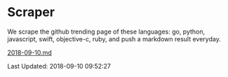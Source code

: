 # Scraper

We scrape the github trending page of these languages: go, python, javascript, swift, objective-c, ruby, and push a markdown result everyday.

[2018-09-10.md](https://github.com/henson/Scraper/blob/master/2018-09-10.md)

Last Updated: 2018-09-10 09:52:27